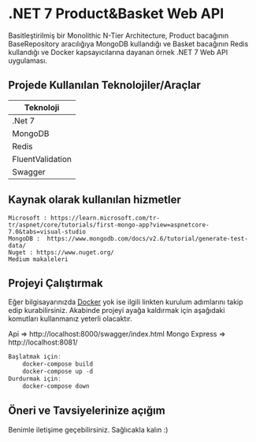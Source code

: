 # .NET 7 Product&Basket Web API

Basitleştirilmiş bir Monolithic N-Tier Architecture, Product bacağının BaseRepository aracılığıya MongoDB kullandığı ve Basket bacağının Redis kullandığı ve Docker kapsayıcılarına dayanan örnek .NET 7 Web API uygulaması.

## Projede Kullanılan Teknolojiler/Araçlar

| Teknoloji |
| ------------- |
| .Net 7 |
| MongoDB | 
| Redis |
| FluentValidation | 
| Swagger |

## Kaynak olarak kullanılan hizmetler

```
Microsoft : https://learn.microsoft.com/tr-tr/aspnet/core/tutorials/first-mongo-app?view=aspnetcore-7.0&tabs=visual-studio
MongoDB :  https://www.mongodb.com/docs/v2.6/tutorial/generate-test-data/
Nuget : https://www.nuget.org/
Medium makaleleri
```

## Projeyi Çalıştırmak

Eğer bilgisayarınızda [Docker](https://docs.docker.com/engine/install/) yok ise ilgili linkten kurulum adımlarını takip edip kurabilirsiniz. Akabinde projeyi ayağa kaldırmak için aşağıdaki komutları kullanmanız yeterli olacaktır.

Api => http://localhost:8000/swagger/index.html
Mongo Express => http://localhost:8081/

```powershell
Başlatmak için: 
    docker-compose build
    docker-compose up -d
Durdurmak için: 
    docker-compose down
```

## Öneri ve Tavsiyelerinize açığım

Benimle iletişime geçebilirsiniz. Sağlıcakla kalın :)
